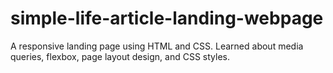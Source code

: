 # simple-life-article-landing-webpage

A responsive landing page using HTML and CSS. Learned about media queries, flexbox, page layout design, and CSS styles.
